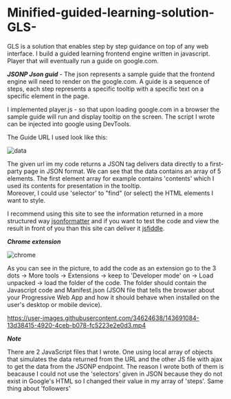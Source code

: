 # Minified-guided-learning-solution-GLS-
GLS is a solution that enables step by step guidance on top of any web interface.
I build a guided learning frontend engine written in javascript. Player that will eventually run a guide on google.com. 

***JSONP Json guid*** - The json represents a sample guide that the frontend engine will need to render on the google.com. A guide is a sequence of steps, each step represents a specific tooltip with a specific text on a specific element in the page.

I implemented player.js  - so that upon loading google.com in a browser the sample guide will run and display tooltip on the screen.
The script I wrote can be injected into google using DevTools. 

The Guide URL I used look like this:

![data](https://user-images.githubusercontent.com/34624638/143691178-5eb80571-e3aa-4736-8f22-db065ca92e93.PNG)

The given url im my code returns a JSON tag delivers data directly to a first-party page in JSON format.
We can see that the data contains an array of 5 elements. 
The first element array for example contains 'contents' which I used its contents for presentation in the tooltip.  
Moreover, I could use 'selector' to "find" (or select) the HTML elements I want to style. 

I recommend using this site to see the information returned in a more structured way [jsonformatter](https://jsonformatter.org/json-pretty-print)
and if you want to test the code and view the result in front of you than this site can deliver it [jsfiddle](https://jsfiddle.net/).

***Chrome extension***

![chrome](https://user-images.githubusercontent.com/34624638/143691171-ebbbfb01-0b16-4151-a5b4-039701deb995.PNG)

As you can see in the picture, to add the code as an extension go to the 3 dots -> More tools -> Extensions -> keep to 'Developer mode' on -> Load unpacked ->
load the folder of the code. The folder should contain the Javascript code and Manifest.json (JSON file that tells the browser about your Progressive Web App and how it should behave when installed on the user's desktop or mobile device).

https://user-images.githubusercontent.com/34624638/143691084-13d38415-4920-4ceb-b078-fc5223e2e0d3.mp4


***Note***

There are 2 JavaScript files that I wrote. One using local array of objects that simulates the data returned from the URL and the other JS file with ajax to get the data from the JSONP endpoint. 
The reason I wrote both of them is beacause I could not use the 'selectors' given in JSON because they do not exist in Google's HTML so I changed their value in my array of 'steps'. Same thing about 'followers'
